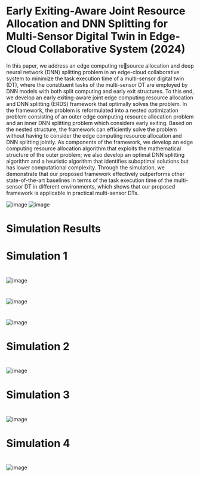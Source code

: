 # Early Exiting-Aware Joint Resource Allocation and DNN  Splitting for Multi-Sensor Digital Twin in Edge-Cloud  Collaborative System (2024)

In this paper, we address an edge computing resource allocation and deep neural network (DNN) splitting problem in an edge-cloud collaborative system to minimize the
task execution time of a multi-sensor digital twin (DT), where the constituent tasks of the multi-sensor DT are employed by DNN models with both split computing and early exit structures. 
To this end, we develop an early exiting-aware joint edge computing resource allocation and DNN splitting (ERDS) framework that optimally solves the problem. 
In the framework, the problem is reformulated into a nested optimization problem consisting of an outer edge computing resource allocation problem and an inner DNN splitting problem which considers early exiting.
Based on the nested structure, the framework can efficiently solve the problem without having to consider the edge computing resource allocation and DNN splitting jointly.
As components of the framework, we develop an edge computing resource allocation algorithm that exploits the mathematical structure of the outer problem; 
we also develop an optimal DNN splitting algorithm and a heuristic algorithm that identifies suboptimal solutions but has lower computational complexity. 
Through the simulation, we demonstrate that our proposed framework effectively outperforms other state-of-the-art baselines in terms of the task execution time of the multi-sensor DT in different environments, 
which shows that our proposed framework is applicable in practical multi-sensor DTs.

![image](https://github.com/Jiwank98/joint_ERDS/assets/67055711/842a7eee-891d-41fa-9550-ef606fd28c08)
![image](https://github.com/Jiwank98/joint_ERDS/assets/67055711/7e6f17b5-9192-41fc-9335-f5a9c4ddd62c)





# Simulation Results

# Simulation 1
#
![image](https://github.com/Jiwank98/joint_ERDS/assets/67055711/31a4eeb4-cb60-483a-a194-51100c040bf4)
#
![image](https://github.com/Jiwank98/joint_ERDS/assets/67055711/4f1e3706-0fd5-488b-89b2-fb985e512586)
#
![image](https://github.com/Jiwank98/joint_ERDS/assets/67055711/1790615c-0c4a-47c3-a0ea-b75e4e0f897a)
#


# Simulation 2
#
![image](https://github.com/Jiwank98/joint_ERDS/assets/67055711/f5038e40-894b-45c3-a337-17e73ef1d27f)
#
# Simulation 3
#
![image](https://github.com/Jiwank98/joint_ERDS/assets/67055711/bcf11fdc-9f7b-42c2-b05a-bec391e80255)
#
# Simulation 4
#
![image](https://github.com/Jiwank98/joint_ERDS/assets/67055711/bbaf987e-8eb1-420b-a760-67b4b2b22474)
#
